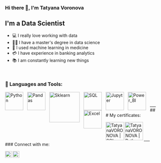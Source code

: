 
### Hi there 👋, I'm Tatyana Voronova

  

## I'm a Data Scientist
- 💻 I really love working with data
- 👩‍🎓 I have a master's degree in data science
- 🧪 I used  machine learning  in medicine
- 💳 I have experience in banking analytics
- 📚 I am constantly learning new things

 

<br />

### 🧰 Languages and Tools:
<img align="left" alt="Python" width="60px" style="padding-right:10px;" src="https://cdn.jsdelivr.net/gh/devicons/devicon/icons/python/python-original-wordmark.svg" />
<img align="left" alt="Pandas" width="60px" style="padding-right:10px;" src="https://cdn.jsdelivr.net/gh/devicons/devicon/icons/pandas/pandas-original-wordmark.svg" />
<img align="left" alt="Sklearn" width="100px" style="padding-right:10px;" src="https://upload.wikimedia.org/wikipedia/commons/thumb/0/05/Scikit_learn_logo_small.svg/1200px-Scikit_learn_logo_small.svg.png" /> 
<img align="left" alt="SQL" width="60px" style="padding-right:10px;" src="https://cdn.jsdelivr.net/gh/devicons/devicon/icons/postgresql/postgresql-original-wordmark.svg" />
<img align="left" alt="Jupyter" width="60px" style="padding-right:10px;" src="https://cdn.jsdelivr.net/gh/devicons/devicon/icons/jupyter/jupyter-original-wordmark.svg" /> 
<img align="left" alt="Power_BI" width="60px" style="padding-right:10px;" src="https://encrypted-tbn0.gstatic.com/images?q=tbn:ANd9GcS8Yh9wBOz_I22VSkYDSl0x3qh_PcD3RpU-QGZa6xKNzj2p38Sk5p9cW6EyGbHJxCvSvZc&usqp=CAU" /> 
<img align="left" alt="Excel" width="60px" style="padding-right:10px;" src="https://icons.veryicon.com/png/Application/Microsoft%20Office%202013%201/Excel.png" /> 


<br />
 
 
<br />
___
### My certificates:

[<img align="left" alt="TatyanaVORONOVA | SQL" width="60px" src="https://stepik.org/media/cache/images/courses/116332/cover_f3Lm49M/3799a95c78aa0808682b9ec3da2f7b62.png" />][SQL]

[<img align="left" alt="TatyanaVORONOVA | Python" width="60px" src="https://stepik.org/media/cache/images/courses/67/cover/a58221f521114b81084c0f72200131c0.png" />][Python]
<br />

<br />
___
### Connect with me:

[<img align="left" alt="TatyanaVORONOVA | VK" width="22px" src="https://cdn.jsdelivr.net/npm/simple-icons@v3/icons/vk.svg" />][vk]

[<img align="left" alt="TatyanaVORONOVA | Telegram" width="22px" src="https://cdn.jsdelivr.net/npm/simple-icons@v3/icons/telegram.svg" />][Telegram]


<br />


[vk]: https://vk.com/voronova_tmn
[Telegram]: https://t.me/tanya_voronova72
[SQL]: https://stepik.org/cert/1974532
[Python]: https://stepik.org/cert/1416474
